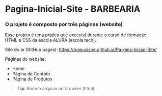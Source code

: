 # Pagina-Inicial-Site - BARBEARIA


### O projeto é composto por três páginas (website)

Esse projeto é uma prática que executei durante o curso de formação HTML e CSS da escola ALURA (escola tech).

Site do ar (GitHub pages): https://manucisne.github.io/Pa-gina-Inicial-Site/

Páginas do website:

* Home
* Página de Contato
* Página de Produtos

>**Tip:** Rode o arquivo no browser (html). 

